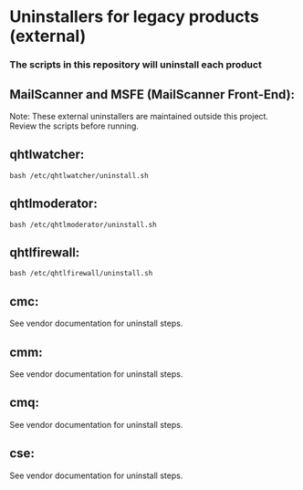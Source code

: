 # Uninstallers for legacy products (external)

### The scripts in this repository will uninstall each product

## MailScanner and MSFE (MailScanner Front-End):

Note: These external uninstallers are maintained outside this project. Review the scripts before running.

## qhtlwatcher:

```
bash /etc/qhtlwatcher/uninstall.sh
```

## qhtlmoderator:

```
bash /etc/qhtlmoderator/uninstall.sh
```

## qhtlfirewall:

```
bash /etc/qhtlfirewall/uninstall.sh
```

## cmc:

See vendor documentation for uninstall steps.

## cmm:

See vendor documentation for uninstall steps.

## cmq:

See vendor documentation for uninstall steps.

## cse:

See vendor documentation for uninstall steps.
